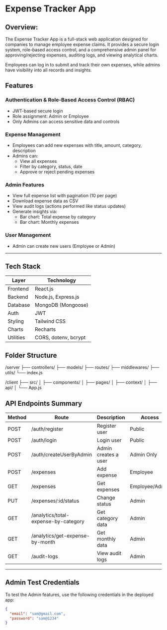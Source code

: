 # Expense Tracker App

## Overview:
The Expense Tracker App is a full-stack web application designed for companies to manage employee expense claims. It provides a secure login system, role-based access control, and a comprehensive admin panel for approving/rejecting expenses, auditing logs, and viewing analytical charts.

Employees can log in to submit and track their own expenses, while admins have visibility into all records and insights.


## Features

### Authentication & Role-Based Access Control (RBAC)
- JWT-based secure login
- Role assignment: Admin or Employee
- Only Admins can access sensitive data and controls

### Expense Management
- Employees can add new expenses with title, amount, category, description
- Admins can:
  - View all expenses
  - Filter by category, status, date
  - Approve or reject pending expenses

### Admin Features
- View full expense list with pagination (10 per page)
- Download expense data as CSV
- View audit logs (actions performed like status updates)
- Generate insights via:
  - Bar chart: Total expense by category
  - Bar chart: Monthly expenses

### User Management
- Admin can create new users (Employee or Admin)

---

## Tech Stack

| Layer       | Technology           |
|------------|----------------------|
| Frontend   | React.js             |
| Backend    | Node.js, Express.js  |
| Database   | MongoDB (Mongoose)   |
| Auth       | JWT                  |
| Styling    | Tailwind CSS         |
| Charts     | Recharts             |
| Utilities  | CORS, dotenv, bcrypt |

## Folder Structure
/server
├── controllers/
├── models/
├── routes/
├── middlewares/
├── utils/
└── index.js

/client
├── src/
│ ├── components/
│ ├── pages/
│ ├── context/
│ ├── api/
│ └── App.js


## API Endpoints Summary

| Method | Route                         | Description              | Access         |
|--------|-------------------------------|--------------------------|----------------|
| POST   | /auth/register                | Register user            | Public         |
| POST   | /auth/login                   | Login user               | Public         |
| POST   | /auth/createUserByAdmin       | Admin creates a user     | Admin Only     |
| POST   | /expenses                     | Add expense              | Employee       |
| GET    | /expenses                     | Get expenses             | Employee/Admin |
| PUT    | /expenses/:id/status          | Change status            | Admin          |
| GET    | /analytics/total-expense-by-category | Get category data | Admin          |
| GET    | /analytics/get-expense-by-month     | Get monthly data  | Admin          |
| GET    | /audit-logs                   | View audit logs          | Admin          |

---

## Admin Test Credentials

To test the Admin features, use the following credentials in the deployed app:

```json
{
  "email": "sam@gmail.com",
  "password": "sam@1234"
}
